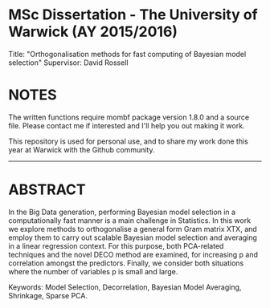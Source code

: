 # MSc Dissertation - The University of Warwick (AY 2015/2016)

Title: "Orthogonalisation methods for fast computing of Bayesian model selection"
Supervisor: David Rossell

# NOTES

The written functions require mombf package version 1.8.0 and a source file. Please contact me if interested and I'll help you out making it work.

This repository is used for personal use, and to share my work done this year at Warwick with the Github community.

------------------------------------------------------------------------------------------------------------------------------------------

# ABSTRACT

In the Big Data generation, performing Bayesian model selection in a computationally fast manner is a main challenge in Statistics. In this work we explore methods to orthogonalise a general form Gram matrix XTX, and employ them to carry out scalable Bayesian model selection and averaging in a linear regression context. For this purpose, both PCA-related techniques and the novel DECO method are examined, for increasing p and correlation amongst the predictors. Finally, we consider both situations where the number of variables p is small and large.

Keywords: Model Selection, Decorrelation, Bayesian Model Averaging, Shrinkage, Sparse PCA.



